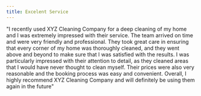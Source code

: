 ```yaml
---
title: Excelent Service
---
```


"I recently used XYZ Cleaning Company for a deep cleaning of my home and I was extremely impressed with their service. The team arrived on time and were very friendly and professional. They took great care in ensuring that every corner of my home was thoroughly cleaned, and they went above and beyond to make sure that I was satisfied with the results. I was particularly impressed with their attention to detail, as they cleaned areas that I would have never thought to clean myself. Their prices were also very reasonable and the booking process was easy and convenient. Overall, I highly recommend XYZ Cleaning Company and will definitely be using them again in the future" 
